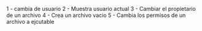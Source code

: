 1 - cambia de usuario
2 - Muestra usuario actual 
3 - Cambiar el propietario de un archivo
4 - Crea un archivo vacio
5 - Cambia los permisos de un archivo a ejcutable
